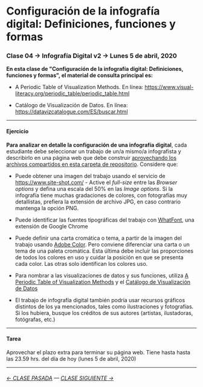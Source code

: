 # Configuración de la infografía digital: Definiciones, funciones y formas

### Clase 04 → Infografía Digital v2 → Lunes 5 de abril, 2020
 
**En esta clase de "Configuración de la infografía digital: Definiciones, funciones y formas", el material de consulta principal es:**

- A Periodic Table of Visualization Methods. En línea: https://www.visual-literacy.org/periodic_table/periodic_table.html

- Catálogo de Visualización de Datos. En línea: https://datavizcatalogue.com/ES/buscar.html

- - - - - - - 

#### Ejercicio

**Para analizar en detalle la configuración de una infografía digital**, cada estudiante debe seleccionar un trabajo de un/a mismo/a infografista y describirlo en una página web que debe construir [aprovechando los archivos compartidos en esta carpeta de repositorio](https://profesorfaco.github.io/dno075-2021-1/clase-04/). Considere que:

- Puede obtener una imagen del trabajo usando el servicio de https://www.site-shot.com/ - Active el *full-size* entre las *Browser options* y defina una escala del 50% en las *Image options*. Si la infografía tiene muchas gradaciones de colores, con fotografías muy detallistas, prefiera la extensión de archivo JPG, en caso contrario mantenga la opción PNG. 

- Puede identificar las fuentes tipográficas del trabajo con [WhatFont](https://chrome.google.com/webstore/detail/whatfont/jabopobgcpjmedljpbcaablpmlmfcogm), una extensión de Google Chrome

- Puede definir una carta cromática o tema, a partir de la imagen del trabajo usando [Adobe Color](https://color.adobe.com/es/create/image). Pero conviene diferenciar una carta o un tema de una paleta cromática. Esta última debe incluir las proporciones de todos los colores en uso y cuidar la posición en que se presenta cada color. Las otras solo identifican los colores uso.

- Para nombrar a las visualizaciones de datos y sus funciones, utiliza [A Periodic Table of Visualization Methods](https://www.visual-literacy.org/periodic_table/periodic_table.html) y el [Catálogo de Visualización de Datos](https://datavizcatalogue.com/ES/buscar.html)

- El trabajo de infografía digital también podría usar recursos gráficos distintos de los ya mencionados, tales como ilustraciones y fotografías. Si los hubiera, busque los créditos de sus autores (artistas, ilustadoras, fotógrafas, etc.)

- - - - - - - 

#### Tarea

Aprovechar el plazo extra para terminar su página web. Tiene hasta hasta las 23.59 hrs. del día de hoy (lunes 5 de abril, 2020) 

- - - - - - - 

###### [← CLASE PASADA](https://github.com/profesorfaco/dno075-2021-1/tree/main/clase-03) — [CLASE SIGUIENTE →](https://github.com/profesorfaco/dno075-2021-1/tree/main/clase-05) 
